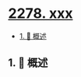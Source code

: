 # [2278. xxx](https://github.com/Tdahuyou/TNotes.leetcode/tree/main/notes/2278.%20xxx)

<!-- region:toc -->

- [1. 📝 概述](#1--概述)

<!-- endregion:toc -->

## 1. 📝 概述
